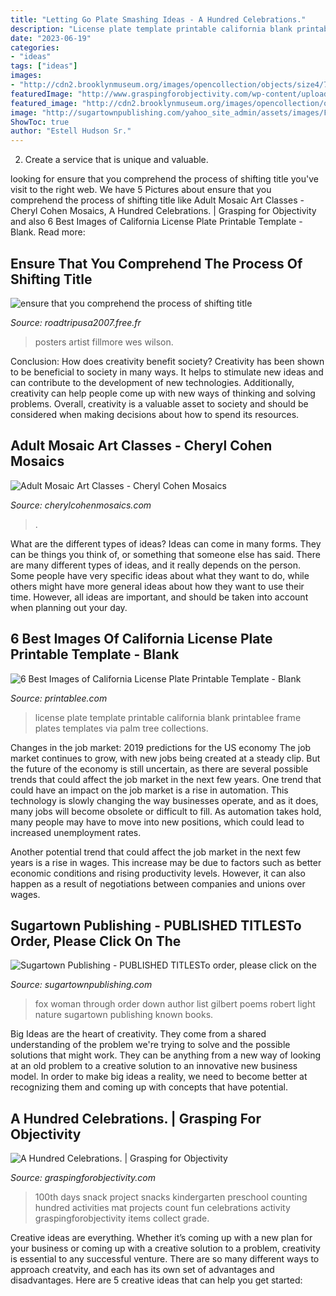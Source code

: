 ```yaml
---
title: "Letting Go Plate Smashing Ideas - A Hundred Celebrations."
description: "License plate template printable california blank printablee frame plates templates via palm tree collections"
date: "2023-06-19"
categories:
- "ideas"
tags: ["ideas"]
images:
- "http://cdn2.brooklynmuseum.org/images/opencollection/objects/size4/73.39.2_bw.jpg"
featuredImage: "http://www.graspingforobjectivity.com/wp-content/uploads/2013/02/IMG_2435.jpg"
featured_image: "http://cdn2.brooklynmuseum.org/images/opencollection/objects/size4/73.39.2_bw.jpg"
image: "http://sugartownpublishing.com/yahoo_site_admin/assets/images/Fox_Woman_medium.244122234_std.jfif"
ShowToc: true
author: "Estell Hudson Sr."
---
```



2. Create a service that is unique and valuable.

	

		
looking for ensure that you comprehend the process of shifting title you've visit to the right web. We have 5 Pictures about ensure that you comprehend the process of shifting title like Adult Mosaic Art Classes - Cheryl Cohen Mosaics, A Hundred Celebrations. | Grasping for Objectivity and also 6 Best Images of California License Plate Printable Template - Blank. Read more:
		
    
## Ensure That You Comprehend The Process Of Shifting Title

<img loading=lazy src="http://cdn2.brooklynmuseum.org/images/opencollection/objects/size4/73.39.2_bw.jpg" onerror="this.onerror=null;this.src='https://tse2.mm.bing.net/th?id=OIP.paVR67W0dafyT7ofi22DggHaKp&amp;pid=15.1';" alt="ensure that you comprehend the process of shifting title">

_Source: roadtripusa2007.free.fr_

>posters artist fillmore wes wilson. 

	

Conclusion: How does creativity benefit society?
Creativity has been shown to be beneficial to society in many ways. It helps to stimulate new ideas and can contribute to the development of new technologies. Additionally, creativity can help people come up with new ways of thinking and solving problems. Overall, creativity is a valuable asset to society and should be considered when making decisions about how to spend its resources.

    
## Adult Mosaic Art Classes - Cheryl Cohen Mosaics

<img loading=lazy src="https://cherylcohenmosaics.com/wp-content/uploads/2019/10/20190913_153518-e1571707743834-768x1024.jpg" onerror="this.onerror=null;this.src='https://tse4.mm.bing.net/th?id=OIP.qSJDXS7eL3G0_m6HbhFitwHaJ4&amp;pid=15.1';" alt="Adult Mosaic Art Classes - Cheryl Cohen Mosaics">

_Source: cherylcohenmosaics.com_

>. 

	

What are the different types of ideas?
Ideas can come in many forms. They can be things you think of, or something that someone else has said. There are many different types of ideas, and it really depends on the person. Some people have very specific ideas about what they want to do, while others might have more general ideas about how they want to use their time. However, all ideas are important, and should be taken into account when planning out your day.

    
## 6 Best Images Of California License Plate Printable Template - Blank

<img loading=lazy src="http://www.printablee.com/postpic/2011/02/free-printable-license-plate-template_169503.jpg" onerror="this.onerror=null;this.src='https://tse4.mm.bing.net/th?id=OIP._hLgge8xSMTQhYc0GqcSMQHaHa&amp;pid=15.1';" alt="6 Best Images of California License Plate Printable Template - Blank">

_Source: printablee.com_

>license plate template printable california blank printablee frame plates templates via palm tree collections. 

	

Changes in the job market: 2019 predictions for the US economy
The job market continues to grow, with new jobs being created at a steady clip. But the future of the economy is still uncertain, as there are several possible trends that could affect the job market in the next few years. 
One trend that could have an impact on the job market is a rise in automation. This technology is slowly changing the way businesses operate, and as it does, many jobs will become obsolete or difficult to fill. As automation takes hold, many people may have to move into new positions, which could lead to increased unemployment rates. 

Another potential trend that could affect the job market in the next few years is a rise in wages. This increase may be due to factors such as better economic conditions and rising productivity levels. However, it can also happen as a result of negotiations between companies and unions over wages.

    
## Sugartown Publishing - PUBLISHED TITLESTo Order, Please Click On The

<img loading=lazy src="http://sugartownpublishing.com/yahoo_site_admin/assets/images/Fox_Woman_medium.244122234_std.jfif" onerror="this.onerror=null;this.src='https://tse4.mm.bing.net/th?id=OIP.0ALNujvVkpEGgLnq_6JoqQAAAA&amp;pid=15.1';" alt="Sugartown Publishing - PUBLISHED TITLESTo order, please click on the">

_Source: sugartownpublishing.com_

>fox woman through order down author list gilbert poems robert light nature sugartown publishing known books. 

	

Big Ideas are the heart of creativity. They come from a shared understanding of the problem we're trying to solve and the possible solutions that might work. They can be anything from a new way of looking at an old problem to a creative solution to an innovative new business model. In order to make big ideas a reality, we need to become better at recognizing them and coming up with concepts that have potential.

    
## A Hundred Celebrations. | Grasping For Objectivity

<img loading=lazy src="http://www.graspingforobjectivity.com/wp-content/uploads/2013/02/IMG_2435.jpg" onerror="this.onerror=null;this.src='https://tse1.mm.bing.net/th?id=OIP.7A0tc7dGpFB2yQxNSrsqJQHaKU&amp;pid=15.1';" alt="A Hundred Celebrations. | Grasping for Objectivity">

_Source: graspingforobjectivity.com_

>100th days snack project snacks kindergarten preschool counting hundred activities mat projects count fun celebrations activity graspingforobjectivity items collect grade. 

	

Creative ideas are everything. Whether it’s coming up with a new plan for your business or coming up with a creative solution to a problem, creativity is essential to any successful venture. There are so many different ways to approach creatvity, and each has its own set of advantages and disadvantages. Here are 5 creative ideas that can help you get started: 

